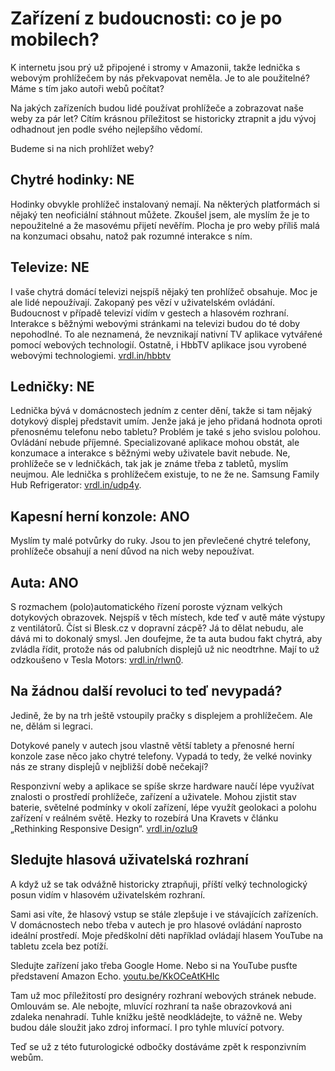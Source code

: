 # Zařízení z budoucnosti: co je po mobilech?

K internetu jsou prý už připojené i stromy v Amazonii, takže lednička s webovým prohlížečem by nás překvapovat neměla. Je to ale použitelné? Máme s tím jako autoři webů počítat? 

Na jakých zařízeních budou lidé používat prohlížeče a zobrazovat naše weby za pár let? Cítím krásnou příležitost se historicky ztrapnit a jdu vývoj odhadnout jen podle svého nejlepšího vědomí.

Budeme si na nich prohlížet weby?


## Chytré hodinky: NE

Hodinky obvykle prohlížeč instalovaný nemají. Na některých platformách si nějaký ten neoficiální stáhnout můžete. Zkoušel jsem, ale myslím že je to nepoužitelné a že masovému přijetí nevěřím. Plocha je pro weby příliš malá na konzumaci obsahu, natož pak rozumné interakce s ním.


## Televize: NE

I vaše chytrá domácí televizi nejspíš nějaký ten prohlížeč obsahuje. Moc je ale lidé nepoužívají. Zakopaný pes vězí v uživatelském ovládání. Budoucnost v případě televizí vidím v gestech a hlasovém rozhraní. Interakce s běžnými webovými stránkami na televizi budou do té doby nepohodlné. To ale neznamená, že nevznikají nativní TV aplikace vytvářené pomocí webových technologií. Ostatně, i HbbTV aplikace jsou vyrobené webovými technologiemi. [vrdl.in/hbbtv](http://www.hbbtv-developer.com/site/wiki/index.php/Hello_world) 


## Ledničky: NE  

Lednička bývá v domácnostech jedním z center dění, takže si tam nějaký dotykový displej představit umím. Jenže jaká je jeho přidaná hodnota oproti přenosnému telefonu nebo tabletu? Problém je také s jeho svislou polohou. Ovládání nebude příjemné. Specializované aplikace mohou obstát, ale konzumace a interakce s běžnými weby uživatele bavit nebude. Ne, prohlížeče se v ledničkách, tak jak je známe třeba z tabletů, myslím neujmou. Ale lednička s prohlížečem existuje, to ne že ne. Samsung Family Hub Refrigerator: [vrdl.in/udp4y](https://www.cnet.com/products/samsung-family-hub-refrigerator/).

## Kapesní herní konzole: ANO

Myslím ty malé potvůrky do ruky. Jsou to jen převlečené chytré telefony, prohlížeče obsahují a není důvod na nich weby nepoužívat.

## Auta: ANO

S rozmachem (polo)automatického řízení poroste význam velkých dotykových obrazovek. Nejspíš v těch místech, kde teď v autě máte výstupy z ventilátorů. Číst si Blesk.cz v dopravní zácpě? Já to dělat nebudu, ale dává mi to dokonalý smysl. Jen doufejme, že ta auta budou fakt chytrá, aby zvládla řídit, protože nás od palubních displejů už nic neodtrhne. Mají to už odzkoušeno v Tesla Motors: [vrdl.in/rlwn0](https://www.tesla.com/support/touchscreen-web-browser).

## Na žádnou další revoluci to teď nevypadá? 

Jedině, že by na trh ještě vstoupily pračky s displejem a prohlížečem. Ale ne, dělám si legraci. 

Dotykové panely v autech jsou vlastně větší tablety a přenosné herní konzole zase něco jako chytré telefony. Vypadá to tedy, že velké novinky nás ze strany displejů v nejbližší době nečekají? 

Responzivní weby a aplikace se spíše skrze hardware naučí lépe využívat znalosti o prostředí prohlížeče, zařízení a uživatele. Mohou zjistit stav baterie, světelné podmínky v okolí zařízení, lépe využít geolokaci a polohu zařízení v reálném světě. Hezky to rozebírá Una Kravets v článku „Rethinking Responsive Design“. [vrdl.in/ozlu9](https://medium.com/@unakravets/rethinking-responsive-d557ef1745bd#.qz3s11y34)

## Sledujte hlasová uživatelská rozhraní

A když už se tak odvážně historicky ztrapňuji, příští velký technologický posun vidím v hlasovém uživatelském rozhraní. 

Sami asi víte, že hlasový vstup se stále zlepšuje i ve stávajících zařízeních. V domácnostech nebo třeba v autech je pro hlasové ovládání naprosto ideální prostředí. Moje předškolní děti například ovládají hlasem YouTube na tabletu zcela bez potíží.

Sledujte zařízení jako třeba Google Home. Nebo si na YouTube pusťte představení Amazon Echo. [youtu.be/KkOCeAtKHIc](https://youtu.be/KkOCeAtKHIc)

Tam už moc příležitostí pro designéry rozhraní webových stránek nebude. Omlouvám se. Ale nebojte, mluvící rozhraní ta naše obrazovková ani zdaleka nenahradí. Tuhle knížku ještě neodkládejte, to vážně ne. Weby budou dále sloužit jako zdroj informací. I pro tyhle mluvící potvory.

Teď se už z této futurologické odbočky dostáváme zpět k responzivním webům. 
